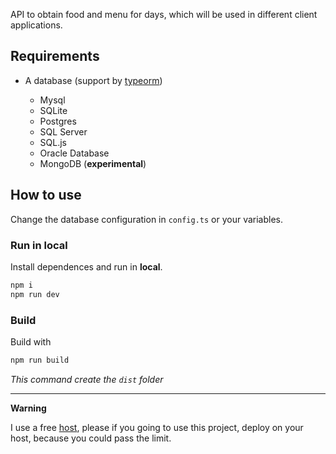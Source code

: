 API to obtain food and menu for days, which will be used in different client applications.

## Requirements

- A database (support by [typeorm](https://typeorm.io/))

  - Mysql
  - SQLite
  - Postgres
  - SQL Server
  - SQL.js
  - Oracle Database
  - MongoDB (**experimental**)

## How to use

Change the database configuration in `config.ts` or your variables.

### Run in local

Install dependences and run in **local**.

```bash
npm i
npm run dev
```

### Build

Build with

```bash
npm run build
```

_This command create the `dist` folder_

---

**Warning**

I use a free [host](https://apihomefood.herokuapp.com/), please if you going to use this project, deploy on your host, because you could pass the limit.
